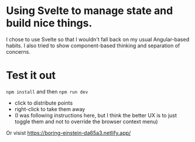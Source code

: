 # Using Svelte to manage state and build nice things.

I chose to use Svelte so that I wouldn't fall back on my usual Angular-based habits. I also tried to show component-based thinking and separation of concerns.

# Test it out

`npm install` and then `npm run dev`

- click to distribute points
- right-click to take them away
- (I was following instructions here, but I think the better UX is to just toggle them and not to override the browser context menu)


Or visist https://boring-einstein-da65a3.netlify.app/
